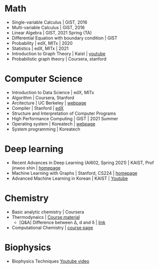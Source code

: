 # Math
- Single-variable Calculus | GIST, 2016
- Multi-variable Calculus | GIST, 2016
- Linear Algebra | GIST, 2021 Spring (TA)
- Differential Equation with boundary condition | GIST
- Probability | edX, MITx | 2020
- Statistics | edX, MITx | 2021
- Introduction to Graph Theory | Kaist | [youtube](https://www.youtube.com/playlist?list=PLtdCUqgs4lwZa8PDMhhWmFxG615rT8Y4h)
- Probabilistic graph theory | Coursera, stanford

# Computer Science
- Introduction to Data Science | edX, MITx
- Algorithm | Coursera, Stanford
- Arcitecture | UC Berkeley | [webpage](https://cs61a.org/)
- Compiler | Stanford | [edX](https://www.edx.org/course/compilers?webview=false&campaign=Compilers&source=edx&product_category=course&placement_url=https%3A%2F%2Fwww.edx.org%2Fschool%2Fstanfordonline)
- Structure and Interpretation of Computer Programs
- High Performance Computing | GIST | 2021 Summer
- Operating system | Koreatech | [webpage](https://hpckoreatech.notion.site/Operating-System-CSE132-2023-b8aa98fe69cc4a8cb950051a04bc35ca)
- System programming | Koreatech

# Deep learning
- Recent Advances in Deep Learning (AI602, Spring 2021) | KAIST, Prof jinwoo shin | [homepage](https://alinlab.kaist.ac.kr/ai602_2021.html)
- Machine Learning with Graphs | Stanford, CS224 | [homepage](http://web.stanford.edu/class/cs224w/)
- Advanced Machine Learning in Korean | KAIST | [Youtube](https://www.youtube.com/watch?v=4w1lidx6mV4&list=PLbhbGI_ppZIRPeAjprW9u9A46IJlGFdLn&ab_channel=AAILabKaist)

# Chemistry
- Basic analytic chemistry | Coursera 
- Thermodynaics | [Course material](https://itp.uni-frankfurt.de/~gros/Vorlesungen/TD/)
  - [Q&A] Difference between Δ, d and δ | [link](https://physics.stackexchange.com/questions/65724/difference-between-delta-d-and-delta)
- Computational Chemistry | [course page](http://pollux.chem.umn.edu/8021/)
# Biophysics
- Biophysics Techniques [Youtube video](https://www.youtube.com/watch?v=mPg_PgbjRN8&list=PLQbPquAyEw4dQ3zOLrdS1eF_KJJbUUyBx&index=7&ab_channel=MRCLaboratoryofMolecularBiology)
